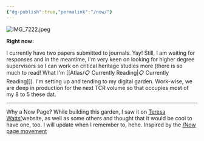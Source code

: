 ```yaml
---
{"dg-publish":true,"permalink":"/now/"}
---
```



![IMG_7222.jpeg](/img/user/IMG_7222.jpeg)

**Right now:**

I currently have two papers submitted to journals. Yay! Still, I am waiting for responses and in the meantime, I'm very keen on looking for higher degree supervisors so I can work on critical heritage studies more (there is so much to read! What I'm [[Atlas/📋 Currently Reading\|📋 Currently Reading]]). I'm setting up and tending to my digital garden. Work-wise, we are deep in production for the next TCR volume so that occupies most of my 8 to 5 these dat. 

---
Why a Now Page? While building this garden, I saw it on [Teresa Watts'](https://teresawatts.com/)website, as well as some others and thought that it would be cool to have one, too. I will update when I remember to, hehe. Inspired by the [/Now page movement](https://nownownow.com/about)